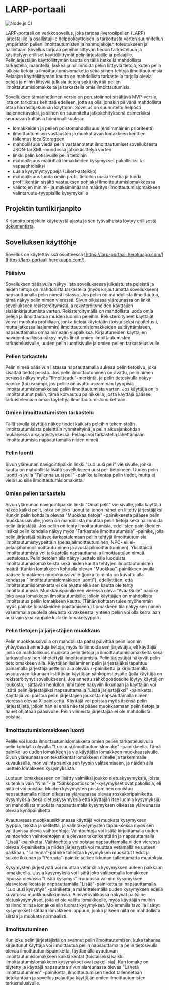 # LARP-portaali
![Node.js CI](https://github.com/vmarttil/LARP-portaali/workflows/Node.js%20CI/badge.svg)

LARP-portaali on verkkosovellus, joka tarjoaa liveroolipelien (LARP) järjestäjille ja osallistujille helppokäyttöisen ja tarkoitusta varten suunnitellun ympäristön pelien ilmoittautumisten ja hahmojakojen toteutukseen ja hallintaan. Sovellus tarjoaa peleihin liittyvän tiedon tarkasteluun ja käsittelyyn erilliset käyttöliittymät pelinjärjestäjille ja pelaajille. Pelinjärjestäjän käyttöliittymän kautta on tällä hetkellä mahdollista tarkastella, määritellä, laskea ja hallinnoida peliin liittyviä tietoja, kuten pelin julkisia tietoja ja ilmoittautumislomaketta sekä siihen tehtyjä ilmoittautumisia. Pelaajan käyttöliittymän kautta on mahdollista tarkastella tarjolla olevia pelejä ja niihin liittyviä julkisia tietoja sekä täyttää pelien ilmoittautumislomakkeita ja tarkastella omia ilmoittautumisia.

Sovelluksen tämänhetkinen versio on perustoiinnot sisältävä MVP-versio, jota on tarkoitus kehittää edelleen, jotta se olisi jonakin päivänä mahdollista ottaa harrastajakunnan käyttöön. Sovellus on suunniteltu helposti laajennettavaksi, ja siihen on suunniteltu jatkokehityksenä esimerkiksi seuraavan kaltaisia toiminnallisuuksia:

- lomakkeiden ja pelien poistomahdollisuus (ensimmäinen prioriteetti)
- ilmoittautumisen vastausten ja muokattavan lomakkeen kenttien tallennus localStorageen
- mahdollisuus viedä pelin vastaanotetut ilmoittautumiset sovelluksesta JSON-tai XML-muodossa jatkokäsittelyä varten
- linkki pelin kotisivuille pelin tietoihin
- mahdollisuus määrittää lomakkeiden kysymykset pakollisiksi tai vapaaehtoisiksi
- uusia kysymystyyppejä (Likert-asteikko)
- mahdollisuus luoda omiin profiilitietoihin uusia kenttiä ja tuoda profiilikentän sisältö vastauksen pohjaksi ilmoittautumislomakkeessa
- valintojen minimi- ja maksimimäärän määritys ilmoittautumislomakkeen valintaruutu-tyyppisille kysymyksille

## Projektin tuntikirjanpito

Kirjanpito projektiin käytetystä ajasta ja sen työvaiheista löytyy [erillisestä dokumentista](dokumentaatio/tuntikirjanpito.md).

## Sovelluksen käyttöhje

Sovellus on käytettävissä osoitteessa [https://larp-portaali.herokuapp.com/](https://larp-portaali.herokuapp.com/).

### Pääsivu

Sovelluksen pääsivulla näkyy lista sovelluksessa julkaistuista peleistä ja niiden tietoja on mahdollista
tarkastella (myös kirjautumatta sovellukseen) napsauttamalla pelin nimeä listassa. Jos peliin on mahdollista 
ilmoittautua, tämä näkyy pelin nimen vieressä. Sivun oikeassa yläreunassa on linkit sovellukseen rekisteröitymistä ja 
rekisteröityneiden käyttäjien sisäänkirjautumista varten. Rekisteröitymällä on mahdollista luoda omia pelejä ja 
ilmoittautua muiden luomiin peleihin. Rekisteröityneet käyttäjät voivat muokata profiiliaan, jonka tietoja käytetään
(toistaiseksi rajoitetusti, mutta jatkossa laajemmin) ilmoittautumislomakkeiden esitäyttämiseen, napsauttamalla 
omaa nimeään yläpalkissa. Kirjautuneiden käyttäjien navigointipalkissa näkyy myös linkit omien ilmoittautumisten 
tarkastelusivulle, uuden pelin luontisivulle ja omien pelien tarkastelusivulle.

### Pelien tarkastelu

Pelin nimeä pääsivun listassa napsauttamalla aukeaa pelin tietosivu, joka sisältää tiedot pelistä. Jos pelin 
ilmoittautuminen on avattu, pelin nimen perässä näkyy myös "Ilmoittaudu"-merkintä, ja pelin tietosivulla näkyy 
painike (tai useampi, jos pelille on avattu useamman tyyppisiä ilmoittautumislomakkeita) peliin ilmoittautumista 
varten. Jos käyttäjä on jo ilmoittautunut peliin, tämä korvautuu painikkella, josta käyttäjä pääsee tarkastelemaan 
omaa täytettyä ilmoittautumislomakettaan.

### Omien ilmoittautumisten tarkastelu

Tällä sivulla käyttäjä näkee tiedot kaikista peleihin tekemistään ilmoittautumisista peleittäin ryhmiteltyinä ja 
pelin alkuajankohdan mukaisessa aikajärjestyksessä. Pelaaja voi tarkastella lähettämiään ilmoittautumisia napsauttamalla 
niiden nimeä.

### Pelin luonti

Sivun yläreunan navigointipalkin linkki "Luo uusi peli" vie sivulle, jonka kautta on mahdollista lisätä
sovellukseen uusi peli tietoineen. Uuden pelin luonti -sivulla "Tallenna uusi peli" -painike
tallentaa pelin tiedot, mutta ei vielä luo sille ilmoittautumislomaketta.

### Omien pelien tarkastelu

Sivun yläreunan navigointipalkin linkki "Omat pelit" vie sivulle, jolla käyttäjä näkee kaikki pelit, jotka on joko
luonut tai johon hänet on liitetty järjestäjäksi. Kunkin pelin kohdalla olevaa "Muokkaa tietoja" -painikkeesta 
pääsee pelin muokkaussivulle, jossa on mahdollista muuttaa pelin tietoja sekä hallinnoida pelin järjestäjiä. Jos peliin 
on tehty ilmoittautumisia, edellisten painikkeiden lisäksi pelin kohdalla näkyy myös "Tarkastele ilmoittautumisia" -painike, 
jolla pelin järjestäjä pääsee tarkastelemaan peliin tehtyjä ilmoittautumisia ilmoittautumistyypeittäin (pelaajailmoittautuminen, 
NPC- eli ei-pelaajahahmoilmoittautuminen ja avustajailmoittautuminen). Yksittäistä ilmoittautumista voi tarkastella napsauttamalla 
ilmoittautujan nimeä luettelossa. Pelin tietojen alla näkyy luettelo sille luoduista ilmoittautumislomakkeista sekä niiden kautta 
tehtyjen ilmoittautumisten määrä. Kunkin lomakkeen kohdalla olevan "Muokkaa"-painikkeen avulla pääsee lomakkeen muokkaussivulle
(jonka toiminta on kuvattu alla kohdassa "Ilmoittautumislomakkeen luonti"), edellyttäen, että ilmoittautumislomaketta ei ole 
avattu eikä sen kautta ole tehty ilmoittautumisia. Muokkauspainikkeen vieressä oleva "Avaa/Sulje" painike joko avaa lomakkeen 
ilmoittautumisille, jolloin käyttäjien on mahdollista ilmoittautua peliin lomakkeen kautta. (Tähän kohtaan tulee myöhemmin myös 
painike lomakkeiden poistamiseen.) Lomakkeen tila näkyy sen nimen vasemmalla puolella olevasta kuvakkeesta; yhteen peliin voi olla 
kerrallaan auki vain yksi kappale kutakin lomaketyyppiä.

### Pelin tietojen ja järjestäjien muokkaus

Pelin muokkaussivulla on mahdollista paitsi päivittää pelin luonnin yhteydessä annettuja tietoja, myös hallinnoida sen 
järjestäjiä, eli käyttäjiä, joilla on mahdollisuus muokata pelin tietoja ja ilmoittautumislomakkeita sekä tarkastella 
siihen lähetettyjä ilmoittautumisia. Pelin järjestäjät näkyvät pelin tietolomakkeen alla. Käyttäjän lisääminen pelin 
järjestäjäksi tapahtuu painamalla järjestäjäluettelon alla olevaa +-painiketta ja kirjoittamalla avautuvaan 
ikkunaan lisättävän käyttäjän sähköpostiosoite (jolla käyttäjä on rekisteröitynyt sovellukseen). Jos annettu 
sähköpostiosoite löytyy käyttäjien joukosta, lisättävän henkilön nimi tulee näkyviin ikkunaan ja käyttäjän voi lisätä 
pelin järjestäjäksi napsauttamalla "Lisää järjestäjäksi" -painiketta. Käyttäjiä voi poistaa pelin järjestäjien joukosta 
napsauttamalla nimen vieressä olevaa X-painiketta. Käyttäjä voi poistaa myös itsensä pelin järjestäjistä, jolloin hän ei enää 
näe tai pääse muokkaamaan pelin tietoja ja hänet ohjataan pääsivulle. Pelin viimeistä järjestäjää ei ole mahdollista poistaa.

### Ilmoittautumislomakkeen luonti

Pelille voi luoda ilmoittautumislomakkeita omien pelien tarkastelusivulla pelin kohdalla olevalla "Luo uusi ilmoittautumislomake" 
-painikkeella. Tämä painike luo uuden lomakkeen ja vie käyttäjän lomakkeen muokkaussivulle. Sivun yläreunassa on tekstikentät 
lomakkeen nimelle ja tarkemmalle kuvaukselle, monivalintapainike sen tyypin valitsemiseen, ja näiden alla luettelo lomakkeen 
kysymyksistä.

Luotuun lomakkeeseen on lisätty valmiiksi 
joukko oletuskysymyksiä, joista kuitenkin vain "Nimi"- ja "Sähköpostiosoite"-kysymykset ovat pakollisia, eli niitä ei voi poistaa. 
Muiden kysymysten poistaminen onnistuu napsauttamalla niiden oikeassa yläreunassa olevaa roskakoripainiketta. Kysymyksiä (sekä 
oletuskysymyksiä että käyttäjän itse luomia kysymyksiä) on mahdollista muokata napsauttamalla kysymyksen oikeassa yläreunassa olevaa 
kynäpainiketta. 

Avautuvassa muokkausikkunassa käyttäjä voi muokata kysymyksen tyyppiä, tekstiä ja selitettä, ja valintakysymysten 
tapauksessa myös sen valittavissa olevia vaihtoehtoja. Vaihtoehtoja voi lisätä kirjoittamalla uuden vaihtoehdon vaihtoehtojen alla 
olevaan tekstikenttään ja napsauttamalla "Lisää"-painiketta. Vaihtoehtoja voi poistaa napsauttamalla niiden vieressä olevaa X-painiketta 
ja niiden järjestystä voi muuttaa vetämällä ne uuteen paikkaan. "Tallenna"-painike tallentaa kysymyksen muokatut tiedot ja sulkee ikkunan ja 
"Peruuta"-painike sulkee ikkunan tallentamatta muutoksia. 

Kysymysten järjestystä voi muuttaa vetämällä kysymyksen uuteen paikkaan lomakkeella. Uusia kysymyksiä voi lisätä joko 
valitsemalla lomakkeen lopussa olevassa "Lisää kysymys" -ruudussa valmiin kysymyksen alasvetovalikosta ja napsauttamalla 
"Lisää"-painiketta tai napsauttamalla "Luo uusi kysymys" -painiketta ja määrittelemällä uuden kysymyksen edellä kuvatussa 
muokkausikkunassa. Alasvetovalikossa näkyvät paitsi ne oletuskysymykset, joita ei ole valittu lomakkeelle, myös käyttäjän 
muihin hallinnoimiinsa lomakkeisiin luomat kysymykset. Molemmilla tavoilla lisätyt kysymykset lisätään lomakkeen loppuun, 
jonka jälkeen niitä on mahdollista siirtää ja muokata normaalisti.

### Ilmoittautuminen

Kun joku pelin järjestäjistä on avannut pelin ilmoittautumisen, kuka tahansa kirjautunut käyttäjä voi ilmoittautua peliin 
napsauttamalla pelin tietosivulla olevaa ilmoittautumispainiketta, täyttämällä avautuvan ilmoittautumislomakkeen kaikki 
kentät (toistaiseksi kaikki ilmoittautumislomakkeen kysymykset ovat pakollisia). Kun lomake 
on täytetty ja käyttäjä napsauttaa sivun alareunassa olevaa "Lähetä ilmoittautuminen" -painiketta, ilmoittautumisen tiedot tallennetaan 
tietokantaan ja sovellus palauttaa käyttäjän omien ilmoittautumisten tarkastelusivulle. 


